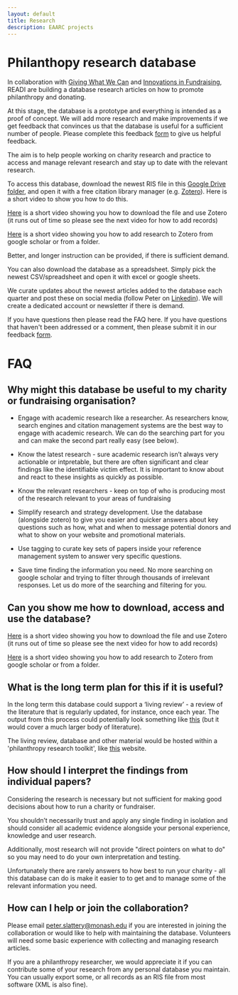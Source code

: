 ```yaml
---
layout: default
title: Research
description: EAARC projects
---
```


# Philanthopy research database

In collaboration with [Giving What We Can](https://www.givingwhatwecan.org/) and [Innovations in Fundraising](https://innovationsinfundraising.org/), READI are building a database research articles on how to promote philanthropy and donating. 

At this stage, the database is a prototype and everything is intended as a proof of concept. We will add more research and make improvements if we get feedback that convinces us that the database is useful for a sufficient number of people. Please complete this feedback [form](https://forms.gle/cj8ERsfyYJV7co3H8) to give us helpful feedback.

The aim is to help people working on charity research and practice to access and manage relevant research and stay up to date with the relevant research.

To access this database, download the newest RIS file in this [Google Drive folder](https://drive.google.com/drive/folders/1VuA1nQticmyN5dBxPYkCilqncP4AFWiL?usp=sharing), and open it with a free citation library manager (e.g. [Zotero](https://www.zotero.org/)). Here is a short video to show you how to do this.

[Here](https://www.loom.com/share/b9a970a9f35d49c48fd9f078439842c8) is a short video showing you how to download the file and use Zotero (it runs out of time so please see the next video for how to add records)

[Here](https://www.loom.com/share/e518fa2a43854dca9dfeec07ec0b1171) is a short video showing you how to add research to Zotero from google scholar or from a folder.

Better, and longer instruction can be provided, if there is sufficient demand.

You can also download the database as a spreadsheet. Simply pick the newest CSV/spreadsheet and open it with excel or google sheets.

We curate updates about the newest articles added to the database each quarter and post these on social media (follow Peter on [Linkedin](https://www.linkedin.com/in/peterslattery1/)). We will create a dedicated account or newsletter if there is demand.

If you have questions then please read the FAQ here. If you have questions that haven't been addressed or a comment, then please submit it in our feedback [form](https://forms.gle/cj8ERsfyYJV7co3H8).

# FAQ

## Why might this database be useful to my charity or fundraising organisation?
 
* Engage with academic research like a researcher. As researchers know, search engines and citation management systems are the best way to engage with academic research.  We can do the searching part for you and can make the second part really easy (see below).
 
* Know the latest research - sure academic research isn’t always very actionable or intpretable, but there are often significant and clear findings like the identifiable victim effect. It is important to know about and react to these insights as quickly as possible. 
 
* Know the relevant researchers - keep on top of who is producing most of the research relevant to your areas of fundraising
 
* Simplify research and strategy development. Use the database (alongside zotero) to give you easier and quicker answers about key questions such as how, what and when to message potential donors and what to show on your website and promotional materials.
 
* Use tagging to curate key sets of papers inside your reference management system to answer very specific questions. 
 
* Save time finding the information you need. No more searching on google scholar and trying to filter through thousands of irrelevant responses. Let us do more of the searching and filtering for you.
 
## Can you show me how to download, access and use the database?
[Here](https://www.loom.com/share/b9a970a9f35d49c48fd9f078439842c8) is a short video showing you how to download the file and use Zotero (it runs out of time so please see the next video for how to add records)

[Here](https://www.loom.com/share/e518fa2a43854dca9dfeec07ec0b1171) is a short video showing you how to add research to Zotero from google scholar or from a folder.

## What is the long term plan for this if it is useful?
In the long term this database could support a ‘living review’ - a review of the literature that is regularly updated, for instance, once each year. The output from this process could potentially look something like [this](https://docs.google.com/document/d/1osAwuO1J9L2z3PDGQn6UkFEA-4vs5WV9eJ5hAASnS7o/edit) (but it would cover a much larger body of literature).

The living review, database and other material would be hosted within a 'philanthropy research toolkit', like [this](https://sites.google.com/monash.edu/behaviourworks-scaleup-toolkit/) website.

## How should I interpret the findings from individual papers?
Considering the research is necessary but not sufficient for making good decisions about how to run a charity or fundraiser. 

You shouldn’t necessarily trust and apply any single finding in isolation and should consider all academic evidence alongside your personal experience, knowledge and user research. 

Additionally, most research will not provide "direct pointers on what to do" so you may need to do your own interpretation and testing.

Unfortunately there are rarely answers to how best to run your charity - all this database can do is make it easier to to get and to manage some of the relevant information you need.

## How can I help or join the collaboration?
Please email peter.slattery@monash.edu if you are interested in joining the collaboration or would like to help with maintaining the database. Volunteers will need some basic experience with collecting and managing research articles. 

If you are a philanthropy researcher, we would appreciate it if you can contribute some of your research from any personal database you maintain. You can usually export some, or all records as an RIS file from most software (XML is also fine).
